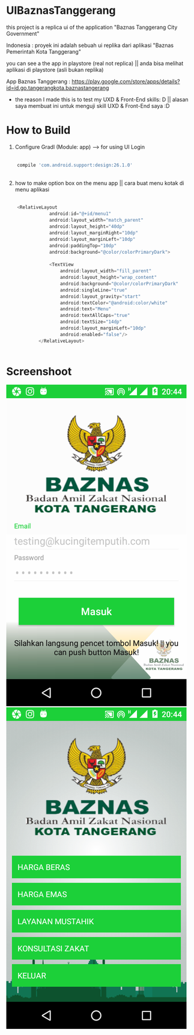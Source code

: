 # UIBaznasTanggerang
this project is a replica ui of the application "Baznas Tanggerang City Government"

Indonesia : 
proyek ini adalah sebuah ui replika dari aplikasi "Baznas Pemerintah Kota Tanggerang"

you can see a the app in playstore (real not replica) || anda bisa melihat aplikasi di playstore (asli bukan replika)

App Baznas Tanggerang : https://play.google.com/store/apps/details?id=id.go.tangerangkota.baznastangerang

* the reason I made this is to test my UXD & Front-End skills: D || alasan saya membuat ini untuk menguji skill UXD & Front-End saya :D

# How to Build

1. Configure Gradl (Module: app) --> for using UI Login

```javascript

    compile 'com.android.support:design:26.1.0'
    
```

2. how to make option box on the menu app || cara buat menu kotak di menu aplikasi

```javascript

    <RelativeLayout
                android:id="@+id/menu1"
                android:layout_width="match_parent"
                android:layout_height="40dp"
                android:layout_marginRight="10dp"
                android:layout_marginLeft="10dp"
                android:paddingTop="10dp"
                android:background="@color/colorPrimaryDark">

                <TextView
                    android:layout_width="fill_parent"
                    android:layout_height="wrap_content"
                    android:background="@color/colorPrimaryDark"
                    android:singleLine="true"
                    android:layout_gravity="start"
                    android:textColor="@android:color/white"
                    android:text="Menu"
                    android:textAllCaps="true"
                    android:textSize="14dp"
                    android:layout_marginLeft="10dp"
                    android:enabled="false"/>
            </RelativeLayout>
    
```

# Screenshoot

![alt text](https://github.com/kataponcoe/UIBaznasTanggerang/blob/master/screenshoot/ss1.png?raw=true)
![alt text](https://github.com/kataponcoe/UIBaznasTanggerang/blob/master/screenshoot/ss2.png?raw=true)
